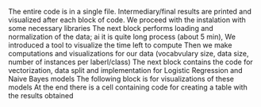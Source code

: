 The entire code is in a single file. Intermediary/final results are printed and visualized after each block of code.
We proceed with the instalation with some necessary libraries
The next block performs loading and normalization of the data; ai it is quite long process (about 5 min), We introduced a tool to visualize the time left to compute
Then we make computations and visualizations for our data (vocabvulary size, data size, number of instances per laberl/class)
The next block contains the code for vectorization, data split and implementation for Logistic Regression and Naive Bayes models
The following block is for visualizations of these models
At the end there is a cell containing code for creating a table with the results obtained
